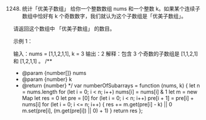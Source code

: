 1248. 统计「优美子数组」
给你一个整数数组 nums 和一个整数 k。如果某个连续子数组中恰好有 k 个奇数数字，我们就认为这个子数组是「优美子数组」。

请返回这个数组中 「优美子数组」 的数目。

 

示例 1：

输入：nums = [1,1,2,1,1], k = 3
输出：2
解释：包含 3 个奇数的子数组是 [1,1,2,1] 和 [1,2,1,1] 。
/**
 * @param {number[]} nums
 * @param {number} k
 * @return {number}
 */
var numberOfSubarrays = function (nums, k) {
    let n = nums.length
    for (let i = 0; i < n; i++)  nums[i] = nums[i] & 1
    let m = new Map
    let res = 0
    let pre = [0]
    for (let i = 0; i < n; i++) pre[i + 1] = pre[i] + nums[i]
    for (let i = 0; i <= n; i++) {
        res += m.get(pre[i] - k) || 0
        m.set(pre[i], (m.get(pre[i]) || 0) + 1)
    }
    return res
};